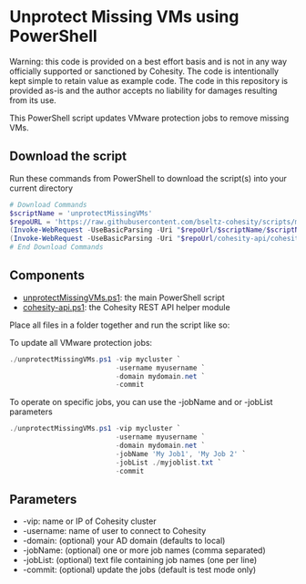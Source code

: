 # Unprotect Missing VMs using PowerShell

Warning: this code is provided on a best effort basis and is not in any way officially supported or sanctioned by Cohesity. The code is intentionally kept simple to retain value as example code. The code in this repository is provided as-is and the author accepts no liability for damages resulting from its use.

This PowerShell script updates VMware protection jobs to remove missing VMs.

## Download the script

Run these commands from PowerShell to download the script(s) into your current directory

```powershell
# Download Commands
$scriptName = 'unprotectMissingVMs'
$repoURL = 'https://raw.githubusercontent.com/bseltz-cohesity/scripts/master/powershell'
(Invoke-WebRequest -UseBasicParsing -Uri "$repoUrl/$scriptName/$scriptName.ps1").content | Out-File "$scriptName.ps1"; (Get-Content "$scriptName.ps1") | Set-Content "$scriptName.ps1"
(Invoke-WebRequest -UseBasicParsing -Uri "$repoUrl/cohesity-api/cohesity-api.ps1").content | Out-File cohesity-api.ps1; (Get-Content cohesity-api.ps1) | Set-Content cohesity-api.ps1
# End Download Commands
```

## Components

* [unprotectMissingVMs.ps1](https://raw.githubusercontent.com/bseltz-cohesity/scripts/master/powershell/unprotectMissingVMs/unprotectMissingVMs.ps1): the main PowerShell script
* [cohesity-api.ps1](https://raw.githubusercontent.com/bseltz-cohesity/scripts/master/powershell/cohesity-api/cohesity-api.ps1): the Cohesity REST API helper module

Place all files in a folder together and run the script like so:

To update all VMware protection jobs:

```powershell
./unprotectMissingVMs.ps1 -vip mycluster `
                          -username myusername `
                          -domain mydomain.net `
                          -commit
```

To operate on specific jobs, you can use the -jobName and or -jobList parameters

```powershell
./unprotectMissingVMs.ps1 -vip mycluster `
                          -username myusername `
                          -domain mydomain.net `
                          -jobName 'My Job1', 'My Job 2' `
                          -jobList ./myjoblist.txt `
                          -commit
```

## Parameters

* -vip: name or IP of Cohesity cluster
* -username: name of user to connect to Cohesity
* -domain: (optional) your AD domain (defaults to local)
* -jobName: (optional) one or more job names (comma separated)
* -jobList: (optional) text file containing job names (one per line)
* -commit: (optional) update the jobs (default is test mode only)
